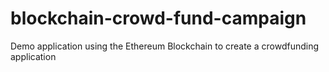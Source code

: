 # blockchain-crowd-fund-campaign
Demo application using the Ethereum Blockchain to create a crowdfunding application
